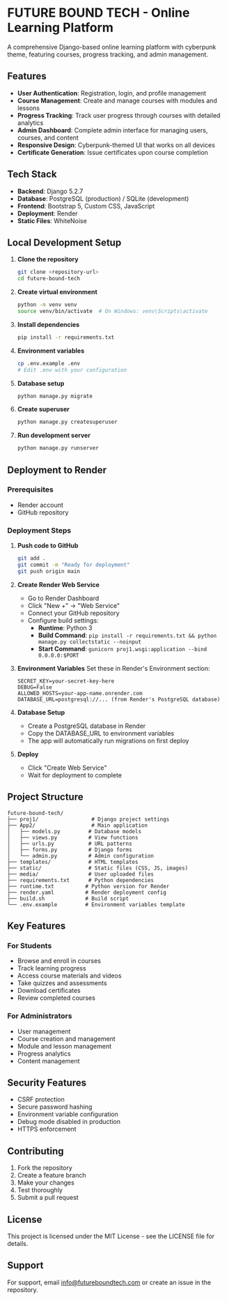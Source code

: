 # FUTURE BOUND TECH - Online Learning Platform

A comprehensive Django-based online learning platform with cyberpunk theme, featuring courses, progress tracking, and admin management.

## Features

- **User Authentication**: Registration, login, and profile management
- **Course Management**: Create and manage courses with modules and lessons
- **Progress Tracking**: Track user progress through courses with detailed analytics
- **Admin Dashboard**: Complete admin interface for managing users, courses, and content
- **Responsive Design**: Cyberpunk-themed UI that works on all devices
- **Certificate Generation**: Issue certificates upon course completion

## Tech Stack

- **Backend**: Django 5.2.7
- **Database**: PostgreSQL (production) / SQLite (development)
- **Frontend**: Bootstrap 5, Custom CSS, JavaScript
- **Deployment**: Render
- **Static Files**: WhiteNoise

## Local Development Setup

1. **Clone the repository**
   ```bash
   git clone <repository-url>
   cd future-bound-tech
   ```

2. **Create virtual environment**
   ```bash
   python -m venv venv
   source venv/bin/activate  # On Windows: venv\Scripts\activate
   ```

3. **Install dependencies**
   ```bash
   pip install -r requirements.txt
   ```

4. **Environment variables**
   ```bash
   cp .env.example .env
   # Edit .env with your configuration
   ```

5. **Database setup**
   ```bash
   python manage.py migrate
   ```

6. **Create superuser**
   ```bash
   python manage.py createsuperuser
   ```

7. **Run development server**
   ```bash
   python manage.py runserver
   ```

## Deployment to Render

### Prerequisites
- Render account
- GitHub repository

### Deployment Steps

1. **Push code to GitHub**
   ```bash
   git add .
   git commit -m "Ready for deployment"
   git push origin main
   ```

2. **Create Render Web Service**
   - Go to Render Dashboard
   - Click "New +" → "Web Service"
   - Connect your GitHub repository
   - Configure build settings:
     - **Runtime**: Python 3
     - **Build Command**: `pip install -r requirements.txt && python manage.py collectstatic --noinput`
     - **Start Command**: `gunicorn proj1.wsgi:application --bind 0.0.0.0:$PORT`

3. **Environment Variables**
   Set these in Render's Environment section:
   ```
   SECRET_KEY=your-secret-key-here
   DEBUG=False
   ALLOWED_HOSTS=your-app-name.onrender.com
   DATABASE_URL=postgresql://... (from Render's PostgreSQL database)
   ```

4. **Database Setup**
   - Create a PostgreSQL database in Render
   - Copy the DATABASE_URL to environment variables
   - The app will automatically run migrations on first deploy

5. **Deploy**
   - Click "Create Web Service"
   - Wait for deployment to complete

## Project Structure

```
future-bound-tech/
├── proj1/                 # Django project settings
├── App2/                  # Main application
│   ├── models.py         # Database models
│   ├── views.py          # View functions
│   ├── urls.py           # URL patterns
│   ├── forms.py          # Django forms
│   └── admin.py          # Admin configuration
├── templates/            # HTML templates
├── static/               # Static files (CSS, JS, images)
├── media/                # User uploaded files
├── requirements.txt      # Python dependencies
├── runtime.txt          # Python version for Render
├── render.yaml          # Render deployment config
├── build.sh             # Build script
└── .env.example         # Environment variables template
```

## Key Features

### For Students
- Browse and enroll in courses
- Track learning progress
- Access course materials and videos
- Take quizzes and assessments
- Download certificates
- Review completed courses

### For Administrators
- User management
- Course creation and management
- Module and lesson management
- Progress analytics
- Content management

## Security Features

- CSRF protection
- Secure password hashing
- Environment variable configuration
- Debug mode disabled in production
- HTTPS enforcement

## Contributing

1. Fork the repository
2. Create a feature branch
3. Make your changes
4. Test thoroughly
5. Submit a pull request

## License

This project is licensed under the MIT License - see the LICENSE file for details.

## Support

For support, email info@futureboundtech.com or create an issue in the repository.